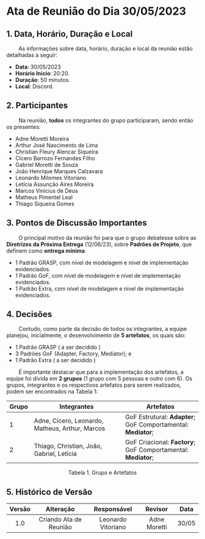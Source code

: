# Ata de Reunião do Dia 30/05/2023

## 1. Data, Horário, Duração e Local

&emsp;&emsp; As informações sobre data, horário, duração e local da reunião estão detalhadas a seguir:
- **Data**: 30/05/2023
- **Horário Início**: 20:20.
- **Duração**: 50 minutos.
- **Local**: Discord.

## 2. Participantes

&emsp;&emsp; Na reunião, **todos** os integrantes do grupo participaram, sendo então os presentes:

- Adne Moretti Moreira
- Arthur José Nascimento de Lima
- Christian Fleury Alencar Siqueira
- Cícero Barrozo Fernandes Filho
- Gabriel Moretti de Souza
- João Henrique Marques Calzavara
- Leonardo Milomes Vitoriano
- Letícia Assunção Aires Moreira
- Marcos Vinicius de Deus
- Matheus Pimentel Leal
- Thiago Siqueira Gomes

## 3. Pontos de Discussão Importantes

&emsp;&emsp; O principal motivo da reunião foi para que o grupo debatesse sobre as **Diretrizes da Próxima Entrega** (12/06/23), sobre **Padrões de Projeto**, que definem como **entrega mínima**:


- 1 Padrão GRASP, com nível de modelagem e nível de
implementação evidenciados.
- 1 Padrão GoF, com nível de modelagem e nível de
implementação evidenciados.
- 1 Padrão Extra, com nível de modelagem e nível de
implementação evidenciados.

## 4. Decisões

&emsp;&emsp; Contudo, como parte da decisão de todos os integrantes, a equipe planejou, inicialmente, o desenvolvimento de **5 artefatos**, os quais são:

- 1 Padrão GRASP ( a ser decidido )
- 3 Padrões GoF (Adapter, Factory, Mediator); e
- 1 Padrão Extra ( a ser decidido )


&emsp;&emsp; É importante destacar que para a implementação dos artefatos, a equipe foi divida em **2 grupos** (1 grupo com 5 pessoas e outro com 6). Os grupos, integrantes e os respectivos artefatos para serem realizados, podem ser encontrados na Tabela 1:

| Grupo | Integrantes | Artefatos |
| - | - | - |
|  1 | Adne, Cícero, Leonardo, Matheus, Arthur, Marcos | GoF Estrutural: **Adapter**;<br>GoF Comportamental: **Mediator**;  |
|  2 | Thiago, Christian, João, Gabriel, Letícia | GoF Criacional: **Factory**;<br>GoF Comportamental: **Mediator**;  |
<p align="center">Tabela 1. Grupo e Artefatos</p>


## 5. Histórico de Versão

| Versão |      Alteração       |                Responsável                 |    Revisor    | Data  |
| :----: | :------------------: | :----------------------------------------: | :-----------: | :---: | 
| 1.0    | Criando Ata de Reunião   | Leonardo Vitoriano | Adne Moretti | 30/05 |





